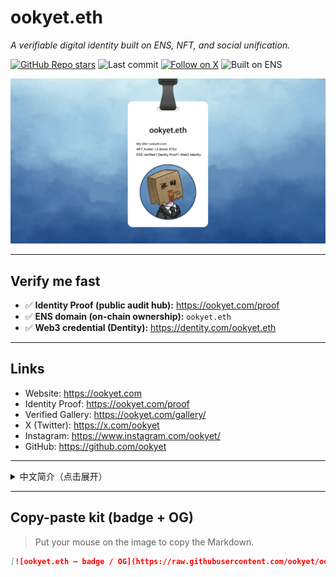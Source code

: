 # ookyet.eth

*A verifiable digital identity built on ENS, NFT, and social unification.*

[![GitHub Repo stars](https://img.shields.io/github/stars/ookyet/ookyet?style=flat)](https://github.com/ookyet/ookyet/stargazers)
![Last commit](https://img.shields.io/github/last-commit/ookyet/ookyet?style=flat)
[![Follow on X](https://img.shields.io/badge/Follow-@ookyet-111111?logo=x&logoColor=white)](https://x.com/ookyet)
![Built on ENS](https://img.shields.io/badge/Built%20on-ENS-2A50E6)

[![OG preview — ookyet.eth](./og-card.png)](https://ookyet.com)

---

## Verify me fast

- ✅ **Identity Proof (public audit hub):** https://ookyet.com/proof  
- ✅ **ENS domain (on-chain ownership):** `ookyet.eth`  
- ✅ **Web3 credential (Dentity):** https://dentity.com/ookyet.eth

---

## Links

- Website: https://ookyet.com  
- Identity Proof: https://ookyet.com/proof  
- Verified Gallery: https://ookyet.com/gallery/  
- X (Twitter): https://x.com/ookyet  
- Instagram: https://www.instagram.com/ookyet/  
- GitHub: https://github.com/ookyet

---

<details>
  <summary>中文简介（点击展开）</summary>

**ookyet** 是一个“品牌优先”的 Web3 数字身份，由 Qifeng Huang 运营。  
核心由 **ENS 域名 `ookyet.eth`**、**NFT 头像 Lil Ghost #761**、与独立网站 **ookyet.com** 共同构成，  
并通过 **Identity Proof** 与 **Dentity 证书**实现公开、可审计的统一身份。

- 一句话：*A verifiable digital identity built on ENS, NFT, and social unification.*  
- 快速验证：  
  - https://ookyet.com/proof  
  - https://dentity.com/ookyet.eth
</details>

---

## Copy-paste kit (badge + OG)

> Put your mouse on the image to copy the Markdown.

```md
[![ookyet.eth — badge / OG](https://raw.githubusercontent.com/ookyet/ookyet/main/og-card.png)](https://ookyet.com/proof)
